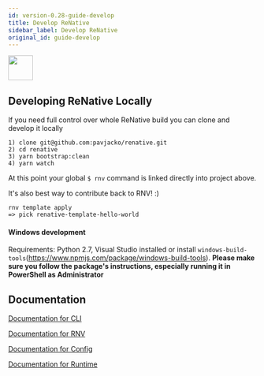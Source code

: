 ```yaml
---
id: version-0.28-guide-develop
title: Develop ReNative
sidebar_label: Develop ReNative
original_id: guide-develop
---
```


<img src="https://renative.org/img/ic_construction.png" width=50 height=50 />

## Developing ReNative Locally

If you need full control over whole ReNative build you can clone and develop it locally

```
1) clone git@github.com:pavjacko/renative.git
2) cd renative
3) yarn bootstrap:clean
4) yarn watch
```

At this point your global `$ rnv` command is linked directly into project above.

It's also best way to contribute back to RNV! :)

```
rnv template apply
=> pick renative-template-hello-world
```

#### Windows development

Requirements: Python 2.7, Visual Studio installed or install `windows-build-tools`(https://www.npmjs.com/package/windows-build-tools). **Please make sure you follow the package's instructions, especially running it in PowerShell as Administrator**

## Documentation

[Documentation for CLI](api-cli.md)

[Documentation for RNV](api-rnv.md)

[Documentation for Config](api-config.md)

[Documentation for Runtime](api-renative.md)
